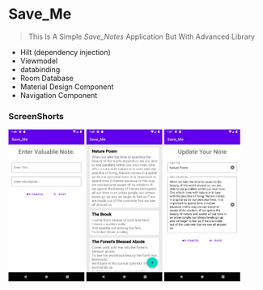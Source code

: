 <!-- heading -->
# Save_Me


<!-- Blockquote -->
<!-- Strong -->
>  This Is A Simple _Save_Notes_ Application But With Advanced Library

<!------------
-->


<!--ul-->
* Hilt (dependency injection)
* Viewmodel
* databinding
* Room Database
* Material Design Component
* Navigation Component

###  ScreenShorts

<p float="left">
<img src ="/sample_images/img3.png" width="150" height="300">
<img src ="/sample_images/img1.png" width="150" height="300">
<img src ="/sample_images/img2.png" width="150" height="300">
</p>








